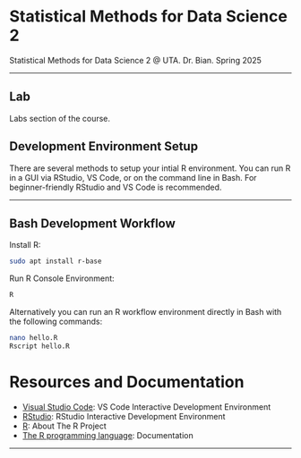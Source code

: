 # Statistical Methods for Data Science 2
Statistical Methods for Data Science 2 @ UTA. Dr. Bian. Spring 2025

---
## Lab
Labs section of the course.

## Development Environment Setup
There are several methods to setup your intial R environment. You can run R in a GUI via RStudio, VS Code, or on the command line in Bash. For beginner-friendly RStudio and VS Code is recommended.

---
## Bash Development Workflow
Install R:
```bash
sudo apt install r-base
```

Run R Console Environment:
```bash
R
```

Alternatively you can run an R workflow environment directly in Bash with the following commands:
```bash
nano hello.R
Rscript hello.R
```

# Resources and Documentation
- [Visual Studio Code](https://code.visualstudio.com): VS Code Interactive Development Environment
- [RStudio](https://posit.co/downloads/): RStudio Interactive Development Environment
- [R](https://www.r-project.org): About The R Project
- [The R programming language](https://www.r-project.org/other-docs.html): Documentation

---
